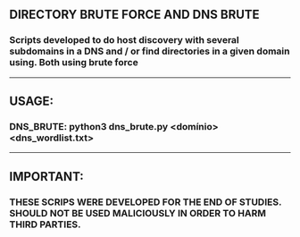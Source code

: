 ## DIRECTORY BRUTE FORCE AND DNS BRUTE
### Scripts developed to do host discovery with several subdomains in a DNS and / or find directories in a given domain using. Both using brute force

<hr>


## USAGE: 
### DNS_BRUTE:  python3 dns_brute.py <domínio> <dns_wordlist.txt>

<hr>

## IMPORTANT: 
### THESE SCRIPS WERE DEVELOPED FOR THE END OF STUDIES. SHOULD NOT BE USED MALICIOUSLY IN ORDER TO HARM THIRD PARTIES.
